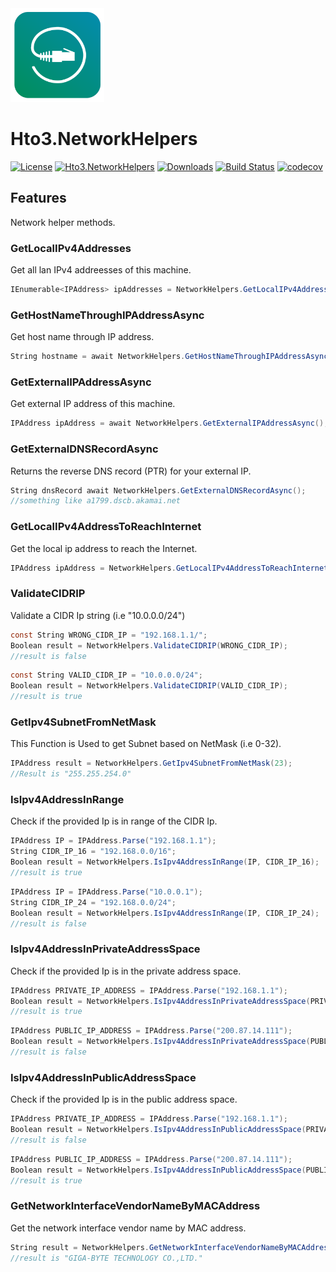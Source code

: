 <img alt="logo" width="150" height="150" src="nuget-logo.png">

Hto3.NetworkHelpers
========================================

[![License](https://img.shields.io/github/license/HTO3/Hto3.NetworkHelpers)](https://github.com/HTO3/Hto3.NetworkHelpers/blob/master/LICENSE)
[![Hto3.NetworkHelpers](https://img.shields.io/nuget/v/Hto3.NetworkHelpers.svg)](https://www.nuget.org/packages/Hto3.NetworkHelpers/)
[![Downloads](https://img.shields.io/nuget/dt/Hto3.NetworkHelpers)](https://www.nuget.org/stats/packages/Hto3.NetworkHelpers?groupby=Version)
[![Build Status](https://travis-ci.org/HTO3/Hto3.NetworkHelpers.svg?branch=master)](https://travis-ci.org/HTO3/Hto3.NetworkHelpers)
[![codecov](https://codecov.io/gh/HTO3/Hto3.NetworkHelpers/branch/master/graph/badge.svg)](https://codecov.io/gh/HTO3/Hto3.NetworkHelpers)

Features
--------
Network helper methods.

### GetLocalIPv4Addresses

Get all lan IPv4 addreesses of this machine.

```csharp
IEnumerable<IPAddress> ipAddresses = NetworkHelpers.GetLocalIPv4Addresses();
```

### GetHostNameThroughIPAddressAsync

Get host name through IP address.

```csharp
String hostname = await NetworkHelpers.GetHostNameThroughIPAddressAsync("66.171.248.178");
```

### GetExternalIPAddressAsync

Get external IP address of this machine.

```csharp
IPAddress ipAddress = await NetworkHelpers.GetExternalIPAddressAsync();
```

### GetExternalDNSRecordAsync

Returns the reverse DNS record (PTR) for your external IP.

```csharp
String dnsRecord await NetworkHelpers.GetExternalDNSRecordAsync();
//something like a1799.dscb.akamai.net
```

### GetLocalIPv4AddressToReachInternet

Get the local ip address to reach the Internet.

```csharp
IPAddress ipAddress = NetworkHelpers.GetLocalIPv4AddressToReachInternet()
```

### ValidateCIDRIP

Validate a CIDR Ip string (i.e "10.0.0.0/24")

```csharp
const String WRONG_CIDR_IP = "192.168.1.1/";
Boolean result = NetworkHelpers.ValidateCIDRIP(WRONG_CIDR_IP);
//result is false
```
```csharp
const String VALID_CIDR_IP = "10.0.0.0/24";
Boolean result = NetworkHelpers.ValidateCIDRIP(VALID_CIDR_IP);
//result is true
```

### GetIpv4SubnetFromNetMask

This Function is Used to get Subnet based on NetMask (i.e 0-32).

```csharp
IPAddress result = NetworkHelpers.GetIpv4SubnetFromNetMask(23);
//Result is "255.255.254.0"
```

### IsIpv4AddressInRange

Check if the provided Ip is in range of the CIDR Ip.

```csharp
IPAddress IP = IPAddress.Parse("192.168.1.1");
String CIDR_IP_16 = "192.168.0.0/16";
Boolean result = NetworkHelpers.IsIpv4AddressInRange(IP, CIDR_IP_16);
//result is true
```
```csharp
IPAddress IP = IPAddress.Parse("10.0.0.1");
String CIDR_IP_24 = "192.168.0.0/24";
Boolean result = NetworkHelpers.IsIpv4AddressInRange(IP, CIDR_IP_24);
//result is false
```

### IsIpv4AddressInPrivateAddressSpace

Check if the provided Ip is in the private address space.

```csharp
IPAddress PRIVATE_IP_ADDRESS = IPAddress.Parse("192.168.1.1");
Boolean result = NetworkHelpers.IsIpv4AddressInPrivateAddressSpace(PRIVATE_IP_ADDRESS);
//result is true
```
```csharp
IPAddress PUBLIC_IP_ADDRESS = IPAddress.Parse("200.87.14.111");
Boolean result = NetworkHelpers.IsIpv4AddressInPrivateAddressSpace(PUBLIC_IP_ADDRESS);
//result is false
```

### IsIpv4AddressInPublicAddressSpace

Check if the provided Ip is in the public address space.

```csharp
IPAddress PRIVATE_IP_ADDRESS = IPAddress.Parse("192.168.1.1");
Boolean result = NetworkHelpers.IsIpv4AddressInPublicAddressSpace(PRIVATE_IP_ADDRESS);
//result is false
```
```csharp
IPAddress PUBLIC_IP_ADDRESS = IPAddress.Parse("200.87.14.111");
Boolean result = NetworkHelpers.IsIpv4AddressInPublicAddressSpace(PUBLIC_IP_ADDRESS);
//result is true
```

### GetNetworkInterfaceVendorNameByMACAddress

Get the network interface vendor name by MAC address.

```csharp
String result = NetworkHelpers.GetNetworkInterfaceVendorNameByMACAddress("40-8D-5C-4D-EC-A6");
//result is "GIGA-BYTE TECHNOLOGY CO.,LTD."
```